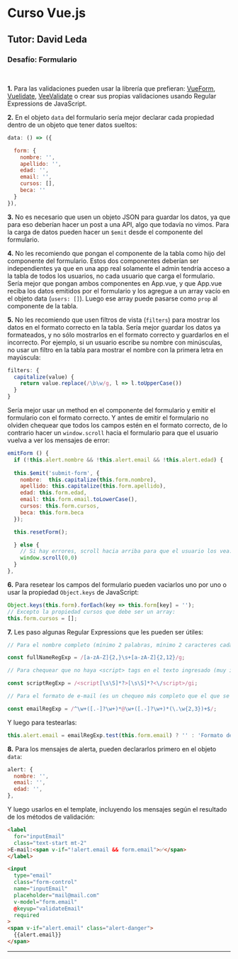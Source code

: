 # Curso Vue.js
## Tutor: David Leda
### Desafío: Formulario

<br>

__1.__ Para las validaciones pueden usar la librería que prefieran: [VueForm](https://www.npmjs.com/package/vue-form), [Vuelidate](https://vuelidate-next.netlify.app), [VeeValidate](https://vee-validate.logaretm.com/v4/) o crear sus propias validaciones usando Regular Expressions de JavaScript.

__2.__ En el objeto `data` del formulario sería mejor declarar cada propiedad dentro de un objeto que tener datos sueltos:

```js
data: () => ({

  form: {
    nombre: '',
    apellido: '',
    edad: '',
    email: '',
    cursos: [],
    beca: ''
  }
}),
```

__3.__ No es necesario que usen un objeto JSON para guardar los datos, ya que para eso deberían hacer un post a una API, algo que todavía no vimos. Para la carga de datos pueden hacer un `$emit` desde el componente del formulario.

__4.__ No les recomiendo que pongan el componente de la tabla como hijo del componente del formulario. Estos dos componentes deberían ser independientes ya que en una app real solamente el admin tendría acceso a la tabla de todos los usuarios, no cada usuario que carga el formulario. Sería mejor que pongan ambos componentes en App.vue, y que App.vue reciba los datos emitidos por el formulario y los agregue a un array vacío en el objeto data (`users: []`). Luego ese array puede pasarse como `prop` al componente de la tabla.

__5.__ No les recomiendo que usen filtros de vista (`filters`) para mostrar los datos en el formato correcto en la tabla. Sería mejor guardar los datos ya formateados, y no sólo mostrarlos en el formato correcto y guardarlos en el incorrecto. Por ejemplo, si un usuario escribe su nombre con minúsculas, no usar un filtro en la tabla para mostrar el nombre con la primera letra en mayúscula:

```js
filters: {
  capitalize(value) {
    return value.replace(/\b\w/g, l => l.toUpperCase())
  }
}    
```
Sería mejor usar un method en el componente del formulario y emitir el formulario con el formato correcto. Y antes de emitir el formulario no olviden chequear que todos los campos estén en el formato correcto, de lo contrario hacer un `window.scroll` hacia el formulario para que el usuario vuelva a ver los mensajes de error:

```js
emitForm () {
  if (!this.alert.nombre && !this.alert.email && !this.alert.edad) {
  
  this.$emit('submit-form', {
    nombre:  this.capitalize(this.form.nombre),
    apellido: this.capitalize(this.form.apellido),
    edad: this.form.edad,
    email: this.form.email.toLowerCase(),
    cursos: this.form.cursos,
    beca: this.form.beca
  });

  this.resetForm();

  } else {
    // Si hay errores, scroll hacia arriba para que el usuario los vea:
    window.scroll(0,0)
  }
},
```
__6.__ Para resetear los campos del formulario pueden vaciarlos uno por uno o usar la propiedad `Object.keys` de JavaScript:

```js
Object.keys(this.form).forEach(key => this.form[key] = '');
// Excepto la propiedad cursos que debe ser un array:
this.form.cursos = [];
```
__7.__ Les paso algunas Regular Expressions que les pueden ser útiles:

```js
// Para el nombre completo (mínimo 2 palabras, mínimo 2 caracteres cada una):

const fullNameRegExp = /[a-zA-Z]{2,}\s+[a-zA-Z]{2,12}/g;

// Para chequear que no haya <script> tags en el texto ingresado (muy importante para evitar hackeos):

const scriptRegExp = /<script[\s\S]*?>[\s\S]*?<\/script>/gi;

// Para el formato de e-mail (es un chequeo más completo que el que se hace poniendo type="email" en el template):

const emailRegExp = /^\w+([.-]?\w+)*@\w+([.-]?\w+)*(\.\w{2,3})+$/;
```

Y luego para testearlas:

```js
this.alert.email = emailRegExp.test(this.form.email) ? '' : 'Formato de email inválido.';
```

__8.__ Para los mensajes de alerta, pueden declararlos primero en el objeto `data`:

```js
alert: {
  nombre: '',
  email: '',
  edad: '',
},
```

Y luego usarlos en el template, incluyendo los mensajes según el resultado de los métodos de validación:

```html
<label 
  for="inputEmail" 
  class="text-start mt-2"
>E-mail:<span v-if="!alert.email && form.email">✅️</span>
</label>

<input 
  type="email" 
  class="form-control" 
  name="inputEmail"
  placeholder="mail@mail.com"
  v-model="form.email"
  @keyup="validateEmail"
  required
>
<span v-if="alert.email" class="alert-danger">
  {{alert.email}}
</span>
```
<hr>
